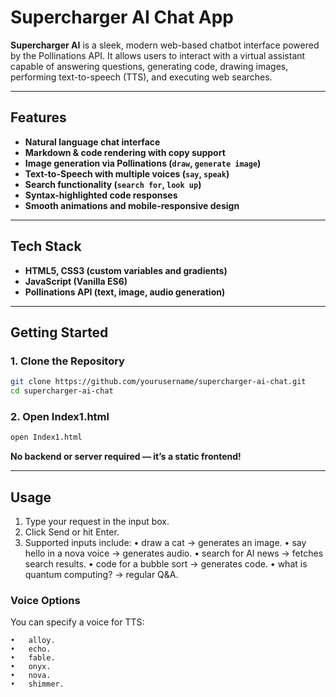 # Supercharger AI Chat App

**Supercharger AI** is a sleek, modern web-based chatbot interface powered by the Pollinations API. It allows users to interact with a virtual assistant capable of answering questions, generating code, drawing images, performing text-to-speech (TTS), and executing web searches.

---

## Features

- **Natural language chat interface**
- **Markdown & code rendering with copy support**
- **Image generation via Pollinations (`draw`, `generate image`)**
- **Text-to-Speech with multiple voices (`say`, `speak`)**
- **Search functionality (`search for`, `look up`)**
- **Syntax-highlighted code responses**
- **Smooth animations and mobile-responsive design**

---

## Tech Stack

- **HTML5, CSS3 (custom variables and gradients)**
- **JavaScript (Vanilla ES6)**
- **Pollinations API (text, image, audio generation)**

---

## Getting Started

### 1. Clone the Repository

```bash
git clone https://github.com/yourusername/supercharger-ai-chat.git
cd supercharger-ai-chat
```
### 2. Open Index1.html
```bash
open Index1.html
```
**No backend or server required — it’s a static frontend!**

---

## Usage

  1.	Type your request in the input box.
  2.	Click Send or hit Enter.
  3.	Supported inputs include:
     •	    draw a cat → generates an image. 
     •	    say hello in a nova voice → generates audio. 
     •	    search for AI news → fetches search results. 
     •	    code for a bubble sort → generates code. 
     •	    what is quantum computing? → regular Q&A.

### Voice Options

You can specify a voice for TTS:

	•	alloy. 
	•	echo. 
	•	fable. 
	•	onyx. 
	•	nova. 
	•	shimmer. 
